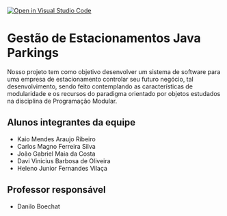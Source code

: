 [![Open in Visual Studio Code](https://classroom.github.com/assets/open-in-vscode-2e0aaae1b6195c2367325f4f02e2d04e9abb55f0b24a779b69b11b9e10269abc.svg)](https://classroom.github.com/online_ide?assignment_repo_id=16021947&assignment_repo_type=AssignmentRepo)
# Gestão de Estacionamentos Java Parkings
Nosso projeto tem como objetivo desenvolver um sistema de software para uma empresa de estacionamento controlar seu futuro negócio, tal desenvolvimento, sendo feito contemplando as características de modularidade e os recursos do paradigma orientado por objetos estudados na disciplina de Programação Modular.

## Alunos integrantes da equipe

* Kaio Mendes Araujo Ribeiro
* Carlos Magno Ferreira Silva
* João Gabriel Maia da Costa
* Davi Vinicius Barbosa de Oliveira
* Heleno Junior Fernandes Vilaça


## Professor responsável 

* Danilo Boechat 

